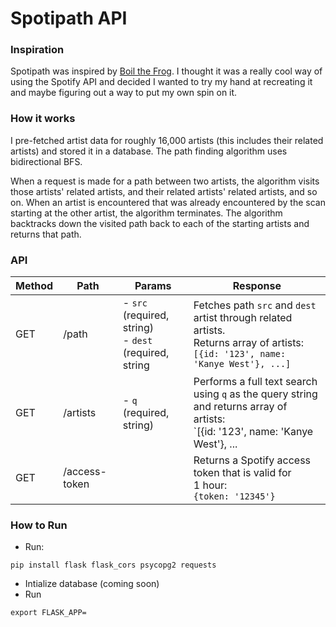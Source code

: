 # Spotipath API

### Inspiration
Spotipath was inspired by [Boil the Frog](http://boilthefrog.playlistmachinery.com/).
I thought it was a really cool way of using the Spotify API and decided I wanted to try my hand
at recreating it and maybe figuring out a way to put my own spin on it. 

### How it works
I pre-fetched artist data for roughly 16,000 artists (this includes their related artists) and stored 
it in a database. The path finding algorithm uses bidirectional BFS. 

When a request is made for a path 
between two artists, the algorithm visits those artists' related artists, and their related artists' 
related artists, and so on. When an artist is encountered that was already encountered by the scan starting
at the other artist, the algorithm terminates. The algorithm backtracks down the visited path back 
to each of the starting artists and returns that path.

### API

| Method 	| Path          	| Params                                                   	| Response                                                                                                                                	|
|--------	|---------------	|----------------------------------------------------------	|-----------------------------------------------------------------------------------------------------------------------------------------	|
| GET    	| /path         	| - `src` (required, string)<br>- `dest` (required, string 	| Fetches path `src` and `dest` artist through related artists.<br>Returns array of artists: <br>`[{id: '123', name: 'Kanye West'}, ...]` 	|
| GET    	| /artists      	| - `q` (required, string)                                 	| Performs a full text search using `q` as the query string and returns array of artists: <br>`[{id: '123', name: 'Kanye West'}, ...      	|
| GET    	| /access-token 	|                                                          	| Returns a Spotify access token that is valid for<br>1 hour:<br> `{token: '12345'}`                                                      	|

### How to Run
- Run:
```
pip install flask flask_cors psycopg2 requests
```
- Intialize database (coming soon)
- Run
```
export FLASK_APP=
```